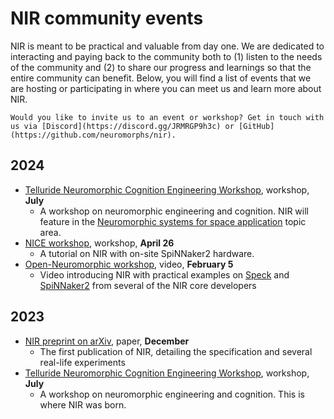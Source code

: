 # NIR community events

NIR is meant to be practical and valuable from day one.
We are dedicated to interacting and paying back to the community both to (1) listen to the needs of the community and (2) to share our progress and learnings so that the entire community can benefit.
Below, you will find a list of events that we are hosting or participating in where you can meet us and learn more about NIR.

```{admonition} Would you like to invite us?
Would you like to invite us to an event or workshop? Get in touch with us via [Discord](https://discord.gg/JRMRGP9h3c) or [GitHub](https://github.com/neuromorphs/nir).
```

## 2024

* [Telluride Neuromorphic Cognition Engineering Workshop](https://sites.google.com/view/telluride-2024), workshop, **July** 
  * A workshop on neuromorphic engineering and cognition. NIR will feature in the [Neuromorphic systems for space application](https://sites.google.com/view/telluride-2024/topic-areas-2024/spa24-neuromorphic-systems-for-space-applications) topic area.
* [NICE workshop](https://flagship.kip.uni-heidelberg.de/jss/HBPm?mI=257&m=showAgenda&showAbstract=-1#9564), workshop, **April 26**
  * A tutorial on NIR with on-site SpiNNaker2 hardware.
* [Open-Neuromorphic workshop](https://open-neuromorphic.org/workshops/neuromorphic-intermediate-representation/), video, **February 5** 
  * Video introducing NIR with practical examples on [Speck](https://www.synsense.ai/products/speck-2/) and [SpiNNaker2](https://spinncloud.com/portfolio/spinnaker2/) from several of the NIR core developers

## 2023

* [NIR preprint on arXiv](https://arxiv.org/abs/2311.14641), paper, **December** 
  * The first publication of NIR, detailing the specification and several real-life experiments
* [Telluride Neuromorphic Cognition Engineering Workshop](https://sites.google.com/view/telluride-2023/home), workshop, **July** 
  * A workshop on neuromorphic engineering and cognition. This is where NIR was born.